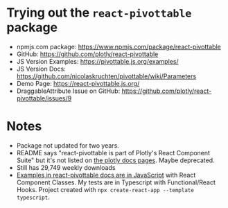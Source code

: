 # Trying out the `react-pivottable` package

- npmjs.com package: https://www.npmjs.com/package/react-pivottable
- GitHub: https://github.com/plotly/react-pivottable
- JS Version Examples: https://pivottable.js.org/examples/
- JS Version Docs: https://github.com/nicolaskruchten/pivottable/wiki/Parameters
- Demo Page: https://react-pivottable.js.org/
- DraggableAttribute Issue on GitHub: https://github.com/plotly/react-pivottable/issues/9

# Notes
- Package not updated for two years.
- README says "react-pivottable is part of Plotly's React Component Suite" but it's not listed on [the plotly docs pages](https://plot.ly/products/react/). Maybe deprecated.
- Still has 29,749 weekly downloads
- [Examples in react-pivottable docs are in JavaScript](https://github.com/plotly/react-pivottable/blob/master/examples/App.jsx) with React Component Classes. My tests are in Typescript with Functional/React Hooks. Project created with `npx create-react-app --template typescript`.
